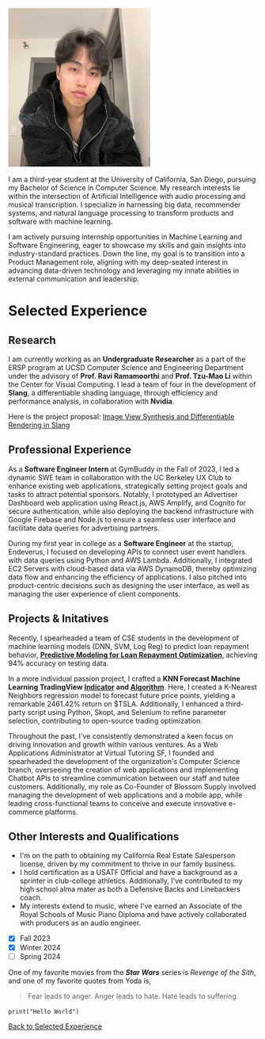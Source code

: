 <img src="/indexContent/profile.jpg" alt="me" width="287" height="320">

I am a third-year student at the University of California, San Diego, pursuing my Bachelor of Science in Computer Science. My research interests lie within the intersection of Artificial Intelligence with audio processing and musical transcription. I specialize in harnessing big data, recommender systems, and natural language processing to transform products and software with machine learning.

I am actively pursuing internship opportunities in Machine Learning and Software Engineering, eager to showcase my skills and gain insights into industry-standard practices. Down the line, my goal is to transition into a Product Management role, aligning with my deep-seated interest in advancing data-driven technology and leveraging my innate abilities in external communication and leadership.

# Selected Experience
## Research
I am currently working as an **Undergraduate Researcher** as a part of the ERSP program at UCSD Computer Science and Engineering Department under the advisory of **Prof. Ravi Ramamoorthi** and **Prof. Tzu-Mao Li** within the Center for Visual Computing. I lead a team of four in the development of **Slang**, a differentiable shading language, through efficiency and performance analysis, in collaboration with **Nvidia**. 

Here is the project proposal: [Image View Synthesis and Differentiable Rendering in Slang](/indexContent/Li_Ramamoorthi_ERSP_2023_Proposal.pdf)

## Professional Experience
As a **Software Engineer Intern** at GymBuddy in the Fall of 2023, I led a dynamic SWE team in collaboration with the UC Berkeley UX Club to enhance existing web applications, strategically setting project goals and tasks to attract potential sponsors. Notably, I prototyped an Advertiser Dashboard web application using React.js, AWS Amplify, and Cognito for secure authentication, while also deploying the backend infrastructure with Google Firebase and Node.js to ensure a seamless user interface and facilitate data queries for advertising partners. 

During my first year in college as a **Software Engineer** at the startup, Endeverus, I focused on developing APIs to connect user event handlers with data queries using Python and AWS Lambda. Additionally, I integrated EC2 Servers with cloud-based data via AWS DynamoDB, thereby optimizing data flow and enhancing the efficiency of applications. I also pitched into product-centric decisions such as designing the user interface, as well as managing the user experience of client components.

## Projects & Initatives 

Recently, I spearheaded a team of CSE students in the development of machine learning models (DNN, SVM, Log Reg) to predict loan repayment behavior, [**Predictive Modeling for Loan Repayment Optimization**](https://github.com/austintnguyen/CSE151A_Project), achieving 94% accuracy on testing data. 

In a more individual passion project, I crafted a **KNN Forecast Machine Learning TradingView [Indicator](https://www.tradingview.com/script/GqgkdNKV-Machine-Learning-kNN-Euclidean-Forecast-SMA-Indicator/) and [Algorithm](https://www.tradingview.com/script/Ae7HsWpm-kNN-ML-EMA-Ribbon-Trend-Forecast-Strategy/)**. Here, I created a K-Nearest Neighbors regression model to forecast future price points, yielding a remarkable 2461.42% return on $TSLA. Additionally, I enhanced a third-party script using Python, Skopt, and Selenium to refine parameter selection, contributing to open-source trading optimization.

Throughout the past, I've consistently demonstrated a keen focus on driving innovation and growth within various ventures. As a Web Applications Administrator at Virtual Tutoring SF, I founded and spearheaded the development of the organization's Computer Science branch, overseeing the creation of web applications and implementing Chatbot APIs to streamline communication between our staff and tutee customers. Additionally, my role as Co-Founder of Blossom Supply involved managing the development of web applications and a mobile app, while leading cross-functional teams to conceive and execute innovative e-commerce platforms.

## Other Interests and Qualifications
- I'm on the path to obtaining my California Real Estate Salesperson license, driven by my commitment to thrive in our family business. 
- I hold certification as a USATF Official and have a background as a sprinter in club-college athletics. Additionally, I've contributed to my high school alma mater as both a Defensive Backs and Linebackers coach. 
- My interests extend to music, where I've earned an Associate of the Royal Schools of Music Piano Diploma and have actively collaborated with producers as an audio engineer. 

- [x] Fall 2023
- [x] Winter 2024
- [ ] Spring 2024
  
One of my favorite movies from the ***Star Wars*** series is *Revenge of the Sith*, and one of my favorite quotes from Yoda is,
> Fear leads to anger. Anger leads to hate. Hate leads to suffering.

```
print("Hello World")
```
[Back to Selected Experience](#selected-experience)
